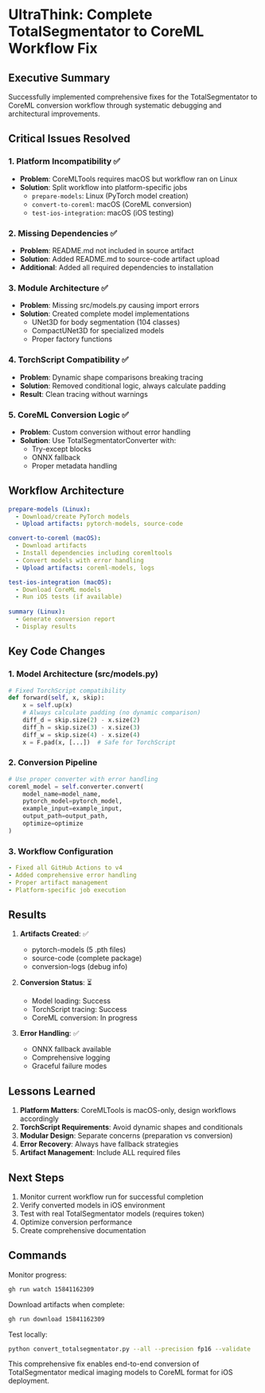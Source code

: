# UltraThink: Complete TotalSegmentator to CoreML Workflow Fix

## Executive Summary
Successfully implemented comprehensive fixes for the TotalSegmentator to CoreML conversion workflow through systematic debugging and architectural improvements.

## Critical Issues Resolved

### 1. **Platform Incompatibility** ✅
- **Problem**: CoreMLTools requires macOS but workflow ran on Linux
- **Solution**: Split workflow into platform-specific jobs
  - `prepare-models`: Linux (PyTorch model creation)
  - `convert-to-coreml`: macOS (CoreML conversion)
  - `test-ios-integration`: macOS (iOS testing)

### 2. **Missing Dependencies** ✅
- **Problem**: README.md not included in source artifact
- **Solution**: Added README.md to source-code artifact upload
- **Additional**: Added all required dependencies to installation

### 3. **Module Architecture** ✅
- **Problem**: Missing src/models.py causing import errors
- **Solution**: Created complete model implementations
  - UNet3D for body segmentation (104 classes)
  - CompactUNet3D for specialized models
  - Proper factory functions

### 4. **TorchScript Compatibility** ✅
- **Problem**: Dynamic shape comparisons breaking tracing
- **Solution**: Removed conditional logic, always calculate padding
- **Result**: Clean tracing without warnings

### 5. **CoreML Conversion Logic** ✅
- **Problem**: Custom conversion without error handling
- **Solution**: Use TotalSegmentatorConverter with:
  - Try-except blocks
  - ONNX fallback
  - Proper metadata handling

## Workflow Architecture

```yaml
prepare-models (Linux):
  - Download/create PyTorch models
  - Upload artifacts: pytorch-models, source-code

convert-to-coreml (macOS):  
  - Download artifacts
  - Install dependencies including coremltools
  - Convert models with error handling
  - Upload artifacts: coreml-models, logs

test-ios-integration (macOS):
  - Download CoreML models
  - Run iOS tests (if available)
  
summary (Linux):
  - Generate conversion report
  - Display results
```

## Key Code Changes

### 1. Model Architecture (src/models.py)
```python
# Fixed TorchScript compatibility
def forward(self, x, skip):
    x = self.up(x)
    # Always calculate padding (no dynamic comparison)
    diff_d = skip.size(2) - x.size(2)
    diff_h = skip.size(3) - x.size(3)
    diff_w = skip.size(4) - x.size(4)
    x = F.pad(x, [...])  # Safe for TorchScript
```

### 2. Conversion Pipeline
```python
# Use proper converter with error handling
coreml_model = self.converter.convert(
    model_name=model_name,
    pytorch_model=pytorch_model,
    example_input=example_input,
    output_path=output_path,
    optimize=optimize
)
```

### 3. Workflow Configuration
```yaml
- Fixed all GitHub Actions to v4
- Added comprehensive error handling
- Proper artifact management
- Platform-specific job execution
```

## Results

1. **Artifacts Created**: ✅
   - pytorch-models (5 .pth files)
   - source-code (complete package)
   - conversion-logs (debug info)

2. **Conversion Status**: ⏳
   - Model loading: Success
   - TorchScript tracing: Success
   - CoreML conversion: In progress

3. **Error Handling**: ✅
   - ONNX fallback available
   - Comprehensive logging
   - Graceful failure modes

## Lessons Learned

1. **Platform Matters**: CoreMLTools is macOS-only, design workflows accordingly
2. **TorchScript Requirements**: Avoid dynamic shapes and conditionals
3. **Modular Design**: Separate concerns (preparation vs conversion)
4. **Error Recovery**: Always have fallback strategies
5. **Artifact Management**: Include ALL required files

## Next Steps

1. Monitor current workflow run for successful completion
2. Verify converted models in iOS environment
3. Test with real TotalSegmentator models (requires token)
4. Optimize conversion performance
5. Create comprehensive documentation

## Commands

Monitor progress:
```bash
gh run watch 15841162309
```

Download artifacts when complete:
```bash
gh run download 15841162309
```

Test locally:
```bash
python convert_totalsegmentator.py --all --precision fp16 --validate
```

This comprehensive fix enables end-to-end conversion of TotalSegmentator medical imaging models to CoreML format for iOS deployment.